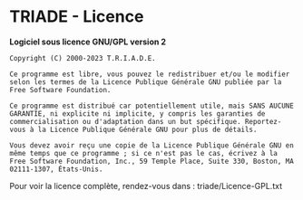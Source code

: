 # TRIADE - Licence

**Logiciel sous licence GNU/GPL version 2**

```
Copyright (C) 2000-2023 T.R.I.A.D.E.

Ce programme est libre, vous pouvez le redistribuer et/ou le modifier selon les termes de la Licence Publique Générale GNU publiée par la Free Software Foundation.

Ce programme est distribué car potentiellement utile, mais SANS AUCUNE GARANTIE, ni explicite ni implicite, y compris les garanties de commercialisation ou d'adaptation dans un but spécifique. Reportez-vous à la Licence Publique Générale GNU pour plus de détails.

Vous devez avoir reçu une copie de la Licence Publique Générale GNU en même temps que ce programme ; si ce n'est pas le cas, écrivez à la Free Software Foundation, Inc., 59 Temple Place, Suite 330, Boston, MA 02111-1307, États-Unis.

```

Pour voir la licence complète, rendez-vous dans : triade/Licence-GPL.txt
